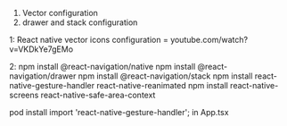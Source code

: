 1. Vector configuration
2. drawer and stack configuration




1: React native vector icons configuration = youtube.com/watch?v=VKDkYe7gEMo

2:
npm install @react-navigation/native
npm install @react-navigation/drawer
npm install @react-navigation/stack
npm install react-native-gesture-handler react-native-reanimated
npm install react-native-screens react-native-safe-area-context

pod install
import 'react-native-gesture-handler'; in App.tsx


